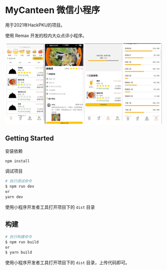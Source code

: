 # MyCanteen 微信小程序

用于2021年HackPKU的项目。

使用 Remax 开发的校内大众点评小程序。

![图片](./image.png)

## Getting Started

安装依赖

```bash
npm install
```

调试项目

```bash
# 执行调试命令
$ npm run dev
or
yarn dev
```

使用小程序开发者工具打开项目下的 `dist` 目录

## 构建

```bash
# 执行构建命令
$ npm run build
or
$ yarn build
```

使用小程序开发者工具打开项目下的 `dist` 目录，上传代码即可。

